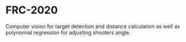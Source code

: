 # FRC-2020

Computer vision for target detection and distance calculation as well as polynomial regression for adjusting shooters angle.
